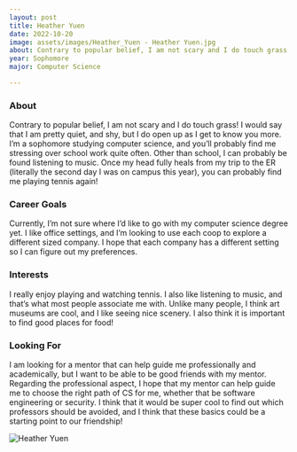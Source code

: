 ```yaml
---
layout: post
title: Heather Yuen 
date: 2022-10-20
image: assets/images/Heather_Yuen - Heather Yuen.jpg
about: Contrary to popular belief, I am not scary and I do touch grass! I would say that I am pretty quiet, and shy, but I do open up as I get to know you more. I’m a sophomore studying computer science, and you’ll probably find me stressing over school work quite often. Other than school, I can probably be found listening to music. Once my head fully heals from my trip to the ER (literally the second day I was on campus this year), you can probably find me playing tennis again!
year: Sophomore
major: Computer Science

---
```


### About

Contrary to popular belief, I am not scary and I do touch grass! I would say that I am pretty quiet, and shy, but I do open up as I get to know you more. I’m a sophomore studying computer science, and you’ll probably find me stressing over school work quite often. Other than school, I can probably be found listening to music. Once my head fully heals from my trip to the ER (literally the second day I was on campus this year), you can probably find me playing tennis again!

### Career Goals

Currently, I’m not sure where I’d like to go with my computer science degree yet. I like office settings, and I’m looking to use each coop to explore a different sized company. I hope that each company has a different setting so I can figure out my preferences.

### Interests

I really enjoy playing and watching tennis. I also like listening to music, and that’s what most people associate me with. Unlike many people, I think art museums are cool, and I like seeing nice scenery. I also think it is important to find good places for food! 

### Looking For

I am looking for a mentor that can help guide me professionally and academically, but I want to be able to be good friends with my mentor. Regarding the professional aspect, I hope that my mentor can help guide me to choose the right path of CS for me, whether that be software engineering or security. I think that it would be super cool to find out which professors should be avoided, and I think that these basics could be a starting point to our friendship!

<div class="text-center my-5">
    <img src="https://sase-drexel.github.io/mentorship-2022/assets/images/Heather_Yuen - Heather Yuen.jpg" alt="Heather Yuen" class="rounded post-img" />
</div>
